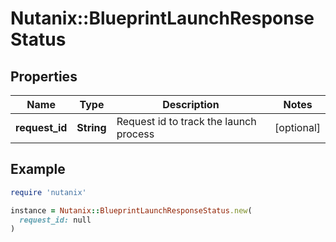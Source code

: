 # Nutanix::BlueprintLaunchResponseStatus

## Properties

| Name | Type | Description | Notes |
| ---- | ---- | ----------- | ----- |
| **request_id** | **String** | Request id to track the launch process | [optional] |

## Example

```ruby
require 'nutanix'

instance = Nutanix::BlueprintLaunchResponseStatus.new(
  request_id: null
)
```

